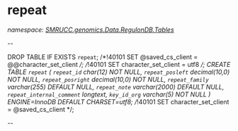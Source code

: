 ﻿# repeat
_namespace: [SMRUCC.genomics.Data.RegulonDB.Tables](./index.md)_

--
 
 DROP TABLE IF EXISTS `repeat`;
 /*!40101 SET @saved_cs_client = @@character_set_client */;
 /*!40101 SET character_set_client = utf8 */;
 CREATE TABLE `repeat` (
 `repeat_id` char(12) NOT NULL,
 `repeat_posleft` decimal(10,0) NOT NULL,
 `repeat_posright` decimal(10,0) NOT NULL,
 `repeat_family` varchar(255) DEFAULT NULL,
 `repeat_note` varchar(2000) DEFAULT NULL,
 `repeat_internal_comment` longtext,
 `key_id_org` varchar(5) NOT NULL
 ) ENGINE=InnoDB DEFAULT CHARSET=utf8;
 /*!40101 SET character_set_client = @saved_cs_client */;
 
 --




